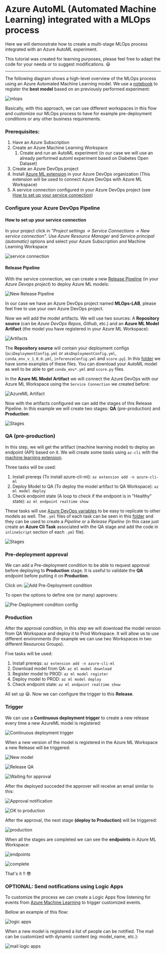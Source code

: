 # Azure AutoML (Automated Machine Learning) integrated with a MLOps process
Here we will demonstrate how to create a multi-stage MLOps process integrated with an Azure AutoML experiment.

This tutorial was created for learning purposes, please feel free to adapt the code for your needs or to suggest modifications. 😃

---

The following diagram shows a high-level overview of the MLOps process using an Azure Automated Machine Learning model. We use a [notebook](/notebooks/automl-register-model.ipynb) to register the **best model** based on an previously performed experiment:

![mlops](images/mlops-flow.PNG?raw=true)

Basically, with this approach, we can use different workspaces in this flow and customize our MLOps process to have for example pre-deployment conditions or any other business requirements.

### Prerequisites:

1. Have an Azure Subscription
2. Create an Azure Machine Learning Workspace
   1. Create and run an AutoML experiment (in our case we will use an already performed automl experiment based on Diabetes Open Dataset)
3. Create an Azure DevOps project
4. Install [Azure ML extension](https://marketplace.visualstudio.com/items?itemName=ms-air-aiagility.vss-services-azureml&targetId=09d19ee8-b94a-4f99-a763-11cc0fe1a111&utm_source=vstsproduct&utm_medium=ExtHubManageList) in your Azure DevOps organization (This extension will be used to connect Azure DevOps with Azure ML Workspace)
5. A service connection configured in your Azure DevOps project (see [How to set up your service connection](#how-to-set-up-your-service-connection))

### Configure your Azure DevOps Pipeline

#### How to set up your service connection

In your project click in *"Project settings -> Service Connections -> New service connection"*. Use *Azure Resource Manager* and *Service principal (automatic)* options and select your Azure Subscription and Machine Learning Workspace

![service connection](images/service-connection.PNG?raw=true)

#### Release Pipeline

With the service connection, we can create a new [Release Pipeline](https://docs.microsoft.com/en-us/azure/devops/pipelines/release/?view=azure-devops) (in your *Azure Devops project*) to deploy Azure ML models:

![New Release Pipeline](images/new-release-pipeline.PNG?raw=true)

In our case we have an Azure DevOps project named **MLOps-LAB**, please feel free to use your own Azure DevOps project.

Now we will add the model artifacts. We will use two sources: A **Repository source** (can be *Azure DevOps Repos, Github*, etc.) and an **Azure ML Model Artifact** (the model you have registered in your Azure ML Workspace):

![Artifacts](images/artifacts.PNG?raw=true)

The **Repository source** will contain your deployment configs (`aciDeploymentConfig.yml` or `aksDeploymentConfig.yml`, `conda_env_v_1_0_0.yml`, `inferenceConfig.yml` and `score.py`). In this [folder](https://github.com/lfbraz/azure-mlops/tree/master/azureml/config) we have some examples of these files. You can download your AutoML model as well to be able to get `conda_env*.yml` and `score.py` files.

In the **Azure ML Model Artifact** we will connect the Azure DevOps with our Azure ML Workspace using the `Service Connection` we created before:

![AzureML Artifact](images/add-azureml-artifact.jpg?raw=true)

Now with the artifacts configured we can add the stages of this Release Pipeline. In this example we will create two stages: **QA** (pre-production) and **Production**:

![Stages](images/stages.PNG?raw=true)

### QA (pre-production)

In this step, we will get the artifact (machine learning model) to deploy an endpoint (API) based on it. We will create some *tasks* using `az-cli` with the [machine learning extension](https://docs.microsoft.com/en-us/azure/machine-learning/reference-azure-machine-learning-cli#:~:text=The%20Azure%20Machine%20Learning%20CLI%20is%20an%20extension,allows%20you%20to%20automate%20your%20machine%20learning%20activities.).

Three tasks will be used:

1. Install prereqs (To install azure-cli-ml): `az extension add -n azure-cli-ml`
2. Deploy Model to QA (To deploy the model artifact to QA Workspace): `az ml model deploy`
3. Check endpoint state (A loop to check if the endpoint is in "Healthy" state): `az ml endpoint realtime show`

These tasks will use [Azure DevOps variables](https://go.microsoft.com/fwlink/?linkid=865972) to be easy to replicate to other models as well. The `.yml` files of each task can be seen in this [folder](release-tasks/qa/) and they can be used to create a *Pipeline* or a *Release Pipeline* (in this case just create an **Azure Cli Task** associated with the QA stage and add the code in `inlineScript` section of each `.yml` file).

![Stages](images/tasks-qa-stage.PNG?raw=true)

### Pre-deployment approval

We can add a Pre-deployment condition to be able to request approval before deploying to **Production** stage. It is useful to validate the **QA** endpoint before putting it on **Production**.

Click on:
![Add Pre-Deployment condition](images/add-pre-deployment-condition.PNG?raw=true)

To open the options to define one (or many) approvers:

![Pre-Deployment condition config](images/pre-deployment-condition-config.PNG?raw=true)

### Production

After the approval condition, in this step we will download the model version from QA Workspace and deploy it to Prod Workspace. It will allow us to use different environments (for example we can use two Workspaces in two different Resources Groups).

Five tasks will be used:

1. Install prereqs: `az extension add -n azure-cli-ml`
2. Download model from QA: `az ml model download`
3. Register model to PROD: `az ml model register`
4. Deploy model to PROD: `az ml model deploy`
5. Check endpoint state: `az ml endpoint realtime show`

All set up 😃. Now we can configure the trigger to this **Release**.

### Trigger

We can use a **Continuous deployment trigger** to create a new release every time a new AzureML model is registered:

![Continuous deployment trigger](images/continuous-deployment.PNG?raw=true)

When a new version of the model is registered in the Azure ML Workspace a new Release will be triggered:

![New model](images/new-registered-model.PNG?raw=true)

![Release QA](images/release-qa.PNG?raw=true)

![Waiting for approval](images/waiting-for-approval.PNG?raw=true)

After the deployed succeded the approver will receive an email similar to this:

![Approval notification](images/approver-notification.PNG?raw=true)

![OK to production](images/approval-OK.PNG?raw=true)

After the approval, the next stage **(deploy to Production)** will be triggered:

![production](images/release-prod.PNG?raw=true)

When all the stages are completed we can see the **endpoints** in Azure ML Workspace:

![endpoints](images/ml-endpoints.PNG?raw=true)  
  
![complete](images/final-release.PNG?raw=true)

That's it !! 😎

### OPTIONAL: Send notifications using Logic Apps

To customize the process we can create a Logic Apps flow listening for events from [Azure Machine Learning](https://docs.microsoft.com/en-us/azure/machine-learning/how-to-use-event-grid#event-types-for-azure-machine-learning) to trigger customized events. 

Bellow an example of this flow:

![logic apps](images/logic-apps.PNG?raw=true)

When a new model is registered a list of people can be notified. The mail can be customized with dynamic content (eg: model_name, etc.):

![mail logic apps](images/mail-logic-apps.PNG?raw=true)
